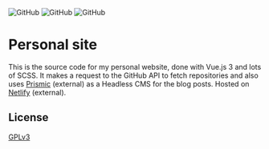 ![GitHub](https://img.shields.io/github/license/MatrixEternal/site?style=flat-square)
![GitHub](https://img.shields.io/github/v/release/MatrixEternal/site?style=flat-square)
![GitHub](https://img.shields.io/github/last-commit/MatrixEternal/site/main?style=flat-square)

# Personal site

This is the source code for my personal website, done with Vue.js 3 and lots of SCSS.
It makes a request to the GitHub API to fetch repositories and also uses [Prismic](https://prismic.io/) (external)
as a Headless CMS for the blog posts. Hosted on [Netlify](https://www.netlify.com/) (external).

## License
[GPLv3](LICENSE)
